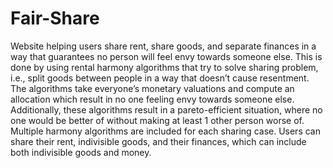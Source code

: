 # Fair-Share

Website helping users share rent, share goods, and separate finances in a way that guarantees no person will feel envy towards someone else.
This is done by using rental harmony algorithms that try to solve sharing problem, i.e., split goods between people in a way that doesn’t cause resentment.
The algorithms take everyone’s monetary valuations and compute an allocation which result in no one feeling envy towards someone else. Additionally, these algorithms result in a pareto-efficient situation, where no one would be better of without making at least 1 other person worse of.
Multiple harmony algorithms are included for each sharing case.
Users can share their rent, indivisible goods, and their finances, which can include both indivisible goods and money.
